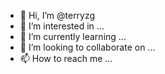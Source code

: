 - 👋 Hi, I’m @terryzg
- 👀 I’m interested in ...
- 🌱 I’m currently learning ...
- 💞️ I’m looking to collaborate on ...
- 📫 How to reach me ...

<!---
terryzg/terryzg is a ✨ special ✨ repository because its `README.md` (this file) appears on your GitHub profile.
You can click the Preview link to take a look at your changes.
--->
